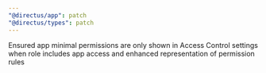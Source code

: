 ```yaml
---
"@directus/app": patch
"@directus/types": patch
---
```


Ensured app minimal permissions are only shown in Access Control settings when role includes app access and enhanced representation of permission rules
